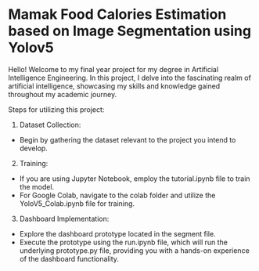 # Mamak Food Calories Estimation based on Image Segmentation using Yolov5

Hello! Welcome to my final year project for my degree in Artificial Intelligence Engineering. In this project, I delve into the fascinating realm of artificial intelligence, showcasing my skills and knowledge gained throughout my academic journey. 

Steps for utilizing this project:

1. Dataset Collection:
- Begin by gathering the dataset relevant to the project you intend to develop.

2. Training:
- If you are using Jupyter Notebook, employ the tutorial.ipynb file to train the model.
- For Google Colab, navigate to the colab folder and utilize the YoloV5_Colab.ipynb file for training.

3. Dashboard Implementation:
- Explore the dashboard prototype located in the segment file.
- Execute the prototype using the run.ipynb file, which will run the underlying prototype.py file, providing you with a hands-on experience of the dashboard functionality.

